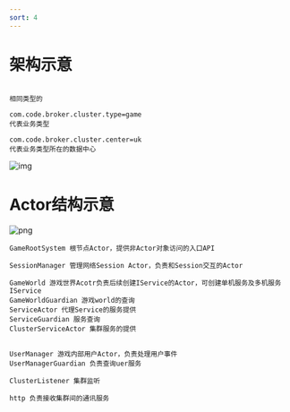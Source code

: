 ```yaml
---
sort: 4
---
```


# 架构示意

```集群结构示意

相同类型的

com.code.broker.cluster.type=game
代表业务类型

com.code.broker.cluster.center=uk
代表业务类型所在的数据中心

```

![img](/assets/images/framework.png)

# Actor结构示意

![png]({{site.baseurl}}/assets/images/actor_framework.png)

```
GameRootSystem 根节点Actor，提供非Actor对象访问的入口API

SessionManager 管理网络Session Actor，负责和Session交互的Actor

GameWorld 游戏世界Acotr负责后续创建IService的Actor，可创建单机服务及多机服务IService
GameWorldGuardian 游戏world的查询
ServiceActor 代理Service的服务提供
ServiceGuardian 服务查询
ClusterServiceActor 集群服务的提供


UserManager 游戏内部用户Actor，负责处理用户事件
UserManagerGuardian 负责查询uer服务

ClusterListener 集群监听

http 负责接收集群间的通讯服务

```